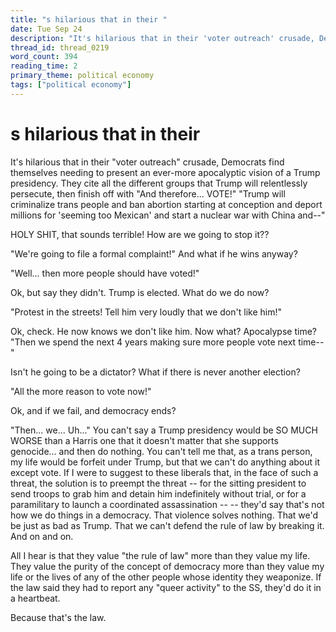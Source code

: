 ```yaml
---
title: "s hilarious that in their "
date: Tue Sep 24
description: "It's hilarious that in their 'voter outreach' crusade, Democrats find themselves needing to present an ever-more apocalyptic vision of a Trump presidency."
thread_id: thread_0219
word_count: 394
reading_time: 2
primary_theme: political economy
tags: ["political economy"]
---
```


# s hilarious that in their 

It's hilarious that in their "voter outreach" crusade, Democrats find themselves needing to present an ever-more apocalyptic vision of a Trump presidency. They cite all the different groups that Trump will relentlessly persecute, then finish off with "And therefore... VOTE!" "Trump will criminalize trans people and ban abortion starting at conception and deport millions for 'seeming too Mexican' and start a nuclear war with China and--"

HOLY SHIT, that sounds terrible! How are we going to stop it??

"We're going to file a formal complaint!" And what if he wins anyway?

"Well... then more people should have voted!"

Ok, but say they didn't. Trump is elected. What do we do now?

"Protest in the streets! Tell him very loudly that we don't like him!"

Ok, check. He now knows we don't like him. Now what? Apocalypse time? "Then we spend the next 4 years making sure more people vote next time--"

Isn't he going to be a dictator? What if there is never another election?

"All the more reason to vote now!"

Ok, and if we fail, and democracy ends?

"Then... we... Uh..." You can't say a Trump presidency would be SO MUCH WORSE than a Harris one that it doesn't matter that she supports genocide... and then do nothing. You can't tell me that, as a trans person, my life would be forfeit under Trump, but that we can't do anything about it except vote. If I were to suggest to these liberals that, in the face of such a threat, the solution is to preempt the threat -- for the sitting president to send troops to grab him and detain him indefinitely without trial, or for a paramilitary to launch a coordinated assassination -- -- they'd say that's not how we do things in a democracy. That violence solves nothing. That we'd be just as bad as Trump. That we can't defend the rule of law by breaking it. And on and on.

All I hear is that they value "the rule of law" more than they value my life. They value the purity of the concept of democracy more than they value my life or the lives of any of the other people whose identity they weaponize. If the law said they had to report any "queer activity" to the SS, they'd do it in a heartbeat.

Because that's the law.